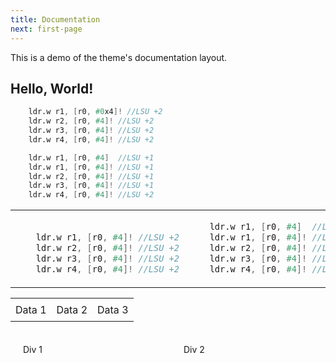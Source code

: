 ```yaml
---
title: Documentation
next: first-page
---
```


This is a demo of the theme's documentation layout.

## Hello, World!
```verilog {filename="sample a"}
    ldr.w r1, [r0, #0x4]! //LSU +2
    ldr.w r2, [r0, #4]! //LSU +2
    ldr.w r3, [r0, #4]! //LSU +2
    ldr.w r4, [r0, #4]! //LSU +2
```
```verilog {filename="sample b"}
    ldr.w r1, [r0, #4]  //LSU +1
    ldr.w r1, [r0, #4]! //LSU +1
    ldr.w r2, [r0, #4]! //LSU +1
    ldr.w r3, [r0, #4]! //LSU +1
    ldr.w r4, [r0, #4]! //LSU +2
```

<table>
<tr><td style="width: 50%;">

```verilog {filename="sample a"}

    ldr.w r1, [r0, #4]! //LSU +2
    ldr.w r2, [r0, #4]! //LSU +2
    ldr.w r3, [r0, #4]! //LSU +2
    ldr.w r4, [r0, #4]! //LSU +2
```

</td><td style="width: 100%;">

```verilog {filename="sample b"}
    ldr.w r1, [r0, #4]  //LSU +1
    ldr.w r1, [r0, #4]! //LSU +1
    ldr.w r2, [r0, #4]! //LSU +1
    ldr.w r3, [r0, #4]! //LSU +1
    ldr.w r4, [r0, #4]! //LSU +2
```

</td></tr>
</table>

<table style="width: 100%; border-collapse: collapse;">
    <tr>
      <td style="border: none; padding: 8px;">Data 1</td>
      <td style="border: none; padding: 8px;">Data 2</td>
      <td style="border: none; padding: 8px;">Data 3</td>
    </tr>
</table>


<style>
  .side-by-side {
    display: flex;
    gap: 10px; /* Optional: adds space between the divs */
  }
  .box {
    flex: 1;
    padding: 20px;
    border: none;
    box-sizing: border-box; /* Includes padding and border in the element's total width and height */
  }
</style>

<div class="side-by-side">
  <div class="box">Div 1</div>
  <div class="box">Div 2</div>
</div>
